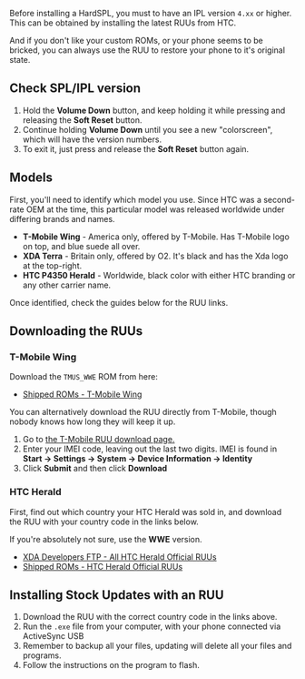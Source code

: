 Before installing a HardSPL, you must to have an IPL version `4.xx` or higher. This can be obtained by installing the latest RUUs from HTC.

And if you don't like your custom ROMs, or your phone seems to be bricked, you can always use the RUU to restore your phone to it's original state.

## Check SPL/IPL version

1. Hold the **Volume Down** button, and keep holding it while pressing and releasing the **Soft Reset** button. 
2. Continue holding **Volume Down** until you see a new "colorscreen", which will have the version numbers. 
3. To exit it, just press and release the **Soft Reset** button again.

## Models

First, you'll need to identify which model you use. Since HTC was a second-rate OEM at the time, this particular model was released worldwide under differing brands and names.

* **T-Mobile Wing** - America only, offered by T-Mobile. Has T-Mobile logo on top, and blue suede all over.
* **XDA Terra** - Britain only, offered by O2. It's black and has the Xda logo at the top-right.
* **HTC P4350 Herald** - Worldwide, black color with either HTC branding or any other carrier name. 

Once identified, check the guides below for the RUU links.

## Downloading the RUUs

### T-Mobile Wing

Download the `TMUS_WWE` ROM from here:

* [Shipped ROMs - T-Mobile Wing](http://shipped-roms.com/index.php?category=windows%20mobile&model=Wings)

You can alternatively download the RUU directly from T-Mobile, though nobody knows how long they will keep it up.

1. Go to [the T-Mobile RUU download page.](http://dl.htc.com/ruudownload/t-mobileUS/Filedownload.aspx?pid=wing)
2. Enter your IMEI code, leaving out the last two digits. IMEI is found in **Start -> Settings -> System -> Device Information -> Identity**
3. Click **Submit** and then click **Download**

### HTC Herald

First, find out which country your HTC Herald was sold in, and download the RUU with your country code in the links below. 

If you're absolutely not sure, use the **WWE** version.

* [XDA Developers FTP - All HTC Herald Official RUUs](ftp://ftp.xda-developers.com/Uploads/Herald/Official%20WM6%20roms/)
* [Shipped ROMs - HTC Herald Official RUUs](http://shipped-roms.com/index.php?category=windows%20mobile&model=Herald)

## Installing Stock Updates with an RUU

1. Download the RUU with the correct country code in the links above.
2. Run the `.exe` file from your computer, with your phone connected via ActiveSync USB
3. Remember to backup all your files, updating will delete all your files and programs.
4. Follow the instructions on the program to flash.
